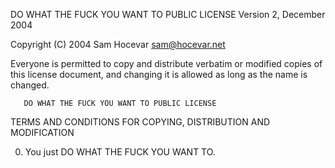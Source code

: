 DO WHAT THE FUCK YOU WANT TO PUBLIC LICENSE Version 2, December 2004

Copyright (C) 2004 Sam Hocevar sam@hocevar.net

Everyone is permitted to copy and distribute verbatim or modified copies of this license document, and changing it is allowed as long as the name is changed.

       DO WHAT THE FUCK YOU WANT TO PUBLIC LICENSE
TERMS AND CONDITIONS FOR COPYING, DISTRIBUTION AND MODIFICATION

0. You just DO WHAT THE FUCK YOU WANT TO.

